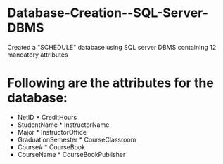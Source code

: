 # Database-Creation--SQL-Server-DBMS
Created a "SCHEDULE" database using SQL server DBMS containing  12 mandatory attributes

# Following are the attributes for the database: 
* NetID                   * CreditHours
* StudentName             * InstructorName
* Major                   * InstructorOffice
* GraduationSemester      * CourseClassroom
* Course#                 * CourseBook
* CourseName              * CourseBookPublisher
